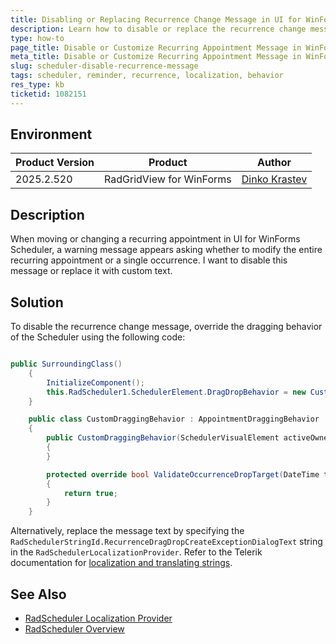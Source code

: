 ```yaml
---
title: Disabling or Replacing Recurrence Change Message in UI for WinForms Scheduler
description: Learn how to disable or replace the recurrence change message displayed in UI for WinForms Scheduler when modifying recurring appointments.
type: how-to
page_title: Disable or Customize Recurring Appointment Message in WinForms Scheduler
meta_title: Disable or Customize Recurring Appointment Message in WinForms Scheduler
slug: scheduler-disable-recurrence-message
tags: scheduler, reminder, recurrence, localization, behavior
res_type: kb
ticketid: 1082151
---
```


## Environment
|Product Version|Product|Author|
|----|----|----|
|2025.2.520|RadGridView for WinForms|[Dinko Krastev](https://www.telerik.com/blogs/author/dinko-krastev)|

## Description

When moving or changing a recurring appointment in UI for WinForms Scheduler, a warning message appears asking whether to modify the entire recurring appointment or a single occurrence. I want to disable this message or replace it with custom text.


## Solution

To disable the recurrence change message, override the dragging behavior of the Scheduler using the following code:

````C#

public SurroundingClass()
    {
        InitializeComponent();
        this.RadScheduler1.SchedulerElement.DragDropBehavior = new CustomDraggingBehavior(this.RadScheduler1.SchedulerElement);
    }

    public class CustomDraggingBehavior : AppointmentDraggingBehavior
    {
        public CustomDraggingBehavior(SchedulerVisualElement activeOwner) : base(activeOwner)
        {
        }

        protected override bool ValidateOccurrenceDropTarget(DateTime targetStartDate, DateTime targetEndDate, bool allDay)
        {
            return true;
        }
    }

````

Alternatively, replace the message text by specifying the `RadSchedulerStringId.RecurrenceDragDropCreateExceptionDialogText` string in the `RadSchedulerLocalizationProvider`. Refer to the Telerik documentation for [localization and translating strings](https://docs.telerik.com/devtools/winforms/scheduler/localization/translating-strings).

## See Also

* [RadScheduler Localization Provider](https://docs.telerik.com/devtools/winforms/scheduler/localization/translating-strings)
* [RadScheduler Overview](https://docs.telerik.com/devtools/winforms/scheduler/overview) 

